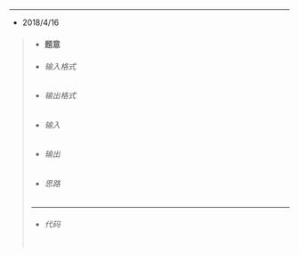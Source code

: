 ## 
---  

* 2018/4/16
>		
> *   #### 题意  
>       
> 
> *   ###### 输入格式
>       
> *   ######  输出格式
>        
>
> *	  ######  输入
>          
>        
> *   ######  输出
>       
>
> *   ###### 思路
>
>---       
> *   ###### 代码
>       
>   ```cpp
 ```